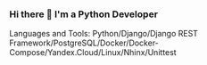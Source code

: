 ### Hi there 👋 I'm a Python Developer

Languages and Tools: Python/Django/Django REST Framework/PostgreSQL/Docker/Docker-Compose/Yandex.Cloud/Linux/Nhinx/Unittest

<!--
**FruityBang/FruityBang** is a ✨ _special_ ✨ repository because its `README.md` (this file) appears on your GitHub profile.

Here are some ideas to get you started:

- 🔭 I’m currently working on ...
- 🌱 I’m currently learning ...
- 👯 I’m looking to collaborate on ...
- 🤔 I’m looking for help with ...
- 💬 Ask me about ...
- 📫 How to reach me: ...
- 😄 Pronouns: ...
- ⚡ Fun fact: ...
-->
